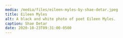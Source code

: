 ```yaml
---
media: /media/files/eileen-myles-by-shae-detar.jpeg
title: Eileen Myles
alt: A black and white photo of poet Eileen Myles.
caption: Shae Detar
date: 2020-10-23T09:31:00-0500
---
```

